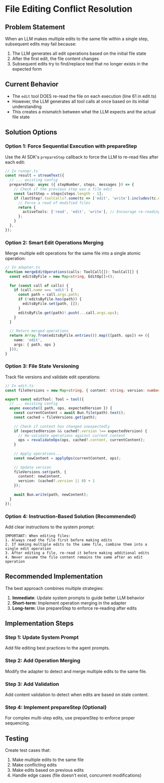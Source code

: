 # File Editing Conflict Resolution

## Problem Statement
When an LLM makes multiple edits to the same file within a single step, subsequent edits may fail because:
1. The LLM generates all edit operations based on the initial file state
2. After the first edit, the file content changes
3. Subsequent edits try to find/replace text that no longer exists in the expected form

## Current Behavior
- The `edit` tool DOES re-read the file on each execution (line 61 in edit.ts)
- However, the LLM generates all tool calls at once based on its initial understanding
- This creates a mismatch between what the LLM expects and the actual file state

## Solution Options

### Option 1: Force Sequential Execution with prepareStep
Use the AI SDK's `prepareStep` callback to force the LLM to re-read files after each edit:

```typescript
// In runner.ts
const result = streamText({
  // ... existing config
  prepareStep: async ({ stepNumber, steps, messages }) => {
    // Check if the previous step was a file edit
    const lastStep = steps[steps.length - 1];
    if (lastStep?.toolCalls?.some(tc => ['edit', 'write'].includes(tc.name))) {
      // Force a read of modified files
      return {
        activeTools: ['read', 'edit', 'write'], // Encourage re-reading
      };
    }
  },
});
```

### Option 2: Smart Edit Operations Merging
Merge multiple edit operations for the same file into a single atomic operation:

```typescript
// In adapter.ts
function mergeEditOperations(calls: ToolCall[]): ToolCall[] {
  const editsByFile = new Map<string, EditOp[]>();
  
  for (const call of calls) {
    if (call.name === 'edit') {
      const path = call.args.path;
      if (!editsByFile.has(path)) {
        editsByFile.set(path, []);
      }
      editsByFile.get(path)!.push(...call.args.ops);
    }
  }
  
  // Return merged operations
  return Array.from(editsByFile.entries()).map(([path, ops]) => ({
    name: 'edit',
    args: { path, ops }
  }));
}
```

### Option 3: File State Versioning
Track file versions and validate edit operations:

```typescript
// In edit.ts
const fileVersions = new Map<string, { content: string; version: number }>();

export const editTool: Tool = tool({
  // ... existing config
  async execute({ path, ops, expectedVersion }) {
    const currentContent = await Bun.file(path).text();
    const cached = fileVersions.get(path);
    
    // Check if content has changed unexpectedly
    if (expectedVersion && cached?.version !== expectedVersion) {
      // Re-validate operations against current content
      ops = revalidateOps(ops, cached?.content, currentContent);
    }
    
    // Apply operations...
    const newContent = applyOps(currentContent, ops);
    
    // Update version
    fileVersions.set(path, {
      content: newContent,
      version: (cached?.version || 0) + 1
    });
    
    await Bun.write(path, newContent);
  }
});
```

### Option 4: Instruction-Based Solution (Recommended)
Add clear instructions to the system prompt:

```text
IMPORTANT: When editing files:
1. Always read the file first before making edits
2. If making multiple edits to the same file, combine them into a single edit operation
3. After editing a file, re-read it before making additional edits
4. Never assume the file content remains the same after an edit operation
```

## Recommended Implementation

The best approach combines multiple strategies:

1. **Immediate**: Update system prompts to guide better LLM behavior
2. **Short-term**: Implement operation merging in the adapter
3. **Long-term**: Use prepareStep to enforce re-reading after edits

## Implementation Steps

### Step 1: Update System Prompt
Add file editing best practices to the agent prompts.

### Step 2: Add Operation Merging
Modify the adapter to detect and merge multiple edits to the same file.

### Step 3: Add Validation
Add content validation to detect when edits are based on stale content.

### Step 4: Implement prepareStep (Optional)
For complex multi-step edits, use prepareStep to enforce proper sequencing.

## Testing

Create test cases that:
1. Make multiple edits to the same file
2. Make conflicting edits
3. Make edits based on previous edits
4. Handle edge cases (file doesn't exist, concurrent modifications)